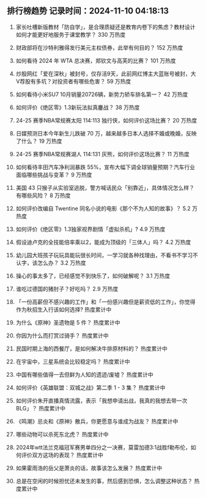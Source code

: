 
## 排行榜趋势 记录时间：2024-11-10 04:18:13
  
  1. 家长吐槽新版教材「防自学」，是合理质疑还是教育内卷下的焦虑？教材设计如何才能更好地服务于课堂教学？ 330 万热度
    
  2. 财政部将在沙特利雅得发行美元主权债券，此举有何目的？ 152 万热度
    
  3. 如何看待 2024 年 WTA 总决赛，郑钦文与高芙的比赛？ 101 万热度
    
  4. 炒股网红「爱在深秋」被封号，仅存活9天，此前网红博主大蓝账号被封，大V荐股有多坑？对投资者有哪些危害？ 59 万热度
    
  5. 如何看待小米SU7 10月销量20726辆，新势力轿车排名第一？ 42 万热度
    
  6. 如何评价《绝区零》1.3新玩法拟真鏖战？ 38 万热度
    
  7. 24-25 赛季NBA常规赛太阳 114:113 独行侠，如何评价这场比赛？ 20 万热度
    
  8. 日媒预测日本今年新生儿跌破 70 万，越来越多日本人选择不婚或晚婚，反映了什么？ 19 万热度
    
  9. 24-25 赛季NBA常规赛湖人 114:131 灰熊，如何评价这场比赛？ 11 万热度
    
  10. 如何看待丰田汽车净利润暴跌 55%，宣布大幅下调全球销量预期？汽车行业面临哪些挑战与变革？ 9 万热度
    
  11. 美国 43 只猴子从实验室逃脱，警方喊话民众「别靠近」，具体情况怎么样？有哪些风险？ 8 万热度
    
  12. 如何评价改编自 Twentine 同名小说的电影《那个不为人知的故事》？ 5.2 万热度
    
  13. 如何评价《绝区零》1.3独家视界剧情「虚拟杀机」? 4.9 万热度
    
  14. 假设迪卢克的全技能倍率乘以2，能成为顶级的「三体人」吗？ 4.2 万热度
    
  15. 幼儿园大班孩子玩玩具能玩很长时间，一学习就各种找理由，不看书不学习不认字，该怎么办？ 3.2 万热度
    
  16. 操心的事太多了，已经感觉不到快乐了，如何破解呢？ 3.1 万热度
    
  17. 谁吃过德国的猪肘子？好吃吗？ 2.9 万热度
    
  18. 「一份高薪但不感兴趣的工作」和「一份感兴趣但是薪资低的工作」，你觉得作为秋招生入行该如何选择? 热度累计中
    
  19. 为什么《原神》圣遗物是 5 件？ 热度累计中
    
  20. 你因为什么而打赏过骑手？ 热度累计中
    
  21. 民国时期上海的西餐厅，是如何解决牛排原材料的？ 热度累计中
    
  22. 在宇宙中，三星系统会比较稳定吗？ 热度累计中
    
  23. 中国有哪些值得一去但鲜为人知的遗迹/废墟？ 热度累计中
    
  24. 如何评价《英雄联盟：双城之战》第二季 1 - 3 集？ 热度累计中
    
  25. 如何评价朱开直播真情流露，表示「我想申请出战，我真的我想去带一次BLG」？ 热度累计中
    
  26. 《鸣潮》忌炎和《原神》散兵，你更愿意与谁成为战友？ 热度累计中
    
  27. 哪些动物可以杀死东北虎？ 热度累计中
    
  28. 2024年wtt法兰克福冠军赛男单四分之一决赛，莫雷加德3:1战胜f勒布伦，如何评价双方这场的表现？ 热度累计中
    
  29. 如果霍雨浩的岳父是萧炎的话，故事该怎么发展？ 热度累计中
    
  30. 总是在空闲的时候担忧还未发生的事，然后感到恐惧，怎么调整这种状态？ 热度累计中
    